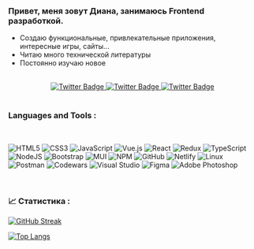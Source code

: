 ### Привет, меня зовут Диана, занимаюсь Frontend разработкой.

* Создаю функциональные, привлекательные приложения, интересные игры, сайты...
* Читаю много технической литературы
* Постоянно изучаю новое<br><br>
  
<div id="badges" align="center">
     <a href="https://wa.me/79206679001">
    <img src="https://img.shields.io/badge/WhatsApp-green?style=for-the-badge&logo=WhatsApp&logoColor=white" alt="Twitter Badge"/>
  </a>
    <a href="https://t.me/DianaVeselkina">
    <img src="https://img.shields.io/badge/Telegram-blue?style=for-the-badge&logo=telegram&logoColor=white" alt="Twitter Badge"/>
  </a>
     <a href="https://www.codewars.com/users/dianaveselkina">
    <img src="https://img.shields.io/badge/codewars-red?style=for-the-badge&logo=codewars&logoColor=white" alt="Twitter Badge"/>
  </a>
</div>
<br>

### Languages and Tools :

<br>

![HTML5](https://img.shields.io/badge/html5-%23E34F26.svg?style=for-the-badge&logo=html5&logoColor=white)
![CSS3](https://img.shields.io/badge/css3-%231572B6.svg?style=for-the-badge&logo=css3&logoColor=white)
![JavaScript](https://img.shields.io/badge/JavaScript-F7DF1E?style=for-the-badge&logo=javascript&logoColor=black)
![Vue.js](https://img.shields.io/badge/vuejs-%2335495e.svg?style=for-the-badge&logo=vuedotjs&logoColor=%234FC08D)
![React](https://img.shields.io/badge/react-%2320232a.svg?style=for-the-badge&logo=react&logoColor=%2361DAFB)
![Redux](https://img.shields.io/badge/redux-%23593d88.svg?style=for-the-badge&logo=redux&logoColor=white)
![TypeScript](https://img.shields.io/badge/TypeSctipt-316192?style=for-the-badge&logo=typescript&logoColor=white)
![NodeJS](https://img.shields.io/badge/node.js-6DA55F?style=for-the-badge&logo=node.js&logoColor=white)
![Bootstrap](https://img.shields.io/badge/bootstrap-%238511FA.svg?style=for-the-badge&logo=bootstrap&logoColor=white)
![MUI](https://img.shields.io/badge/MUI-%230081CB.svg?style=for-the-badge&logo=mui&logoColor=white)
![NPM](https://img.shields.io/badge/NPM-%23CB3837.svg?style=for-the-badge&logo=npm&logoColor=white)
![GitHub](https://img.shields.io/badge/github-%23121011.svg?style=for-the-badge&logo=github&logoColor=white)
![Netlify](https://img.shields.io/badge/netlify-%23000000.svg?style=for-the-badge&logo=netlify&logoColor=#00C7B7)
![Linux](https://img.shields.io/badge/Linux-FCC624?style=for-the-badge&logo=linux&logoColor=black)
![Postman](https://img.shields.io/badge/Postman-FF6C37?style=for-the-badge&logo=postman&logoColor=white)
![Codewars](https://img.shields.io/badge/Codewars-B1361E?style=for-the-badge&logo=codewars&logoColor=grey)
![Visual Studio](https://img.shields.io/badge/Visual%20Studio-5C2D91.svg?style=for-the-badge&logo=visual-studio&logoColor=white)
![Figma](https://img.shields.io/badge/figma-%23F24E1E.svg?style=for-the-badge&logo=figma&logoColor=white)
![Adobe Photoshop](https://img.shields.io/badge/adobe%20photoshop-%2331A8FF.svg?style=for-the-badge&logo=adobe%20photoshop&logoColor=white)

<br>

### 📈 Статистика :


[![GitHub Streak](http://github-readme-streak-stats.herokuapp.com?user=dianaveselkina&hide_border=)](https://git.io/streak-stats)

[![Top Langs](https://github-readme-stats.vercel.app/api/top-langs/?username=dianaveselkina&layout=compact&theme=vision-friendly-light)](https://github.com/anuraghazra/github-readme-stats)
